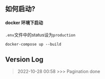 
## 如何启动?


#### docker 环境下启动
`.env`文件中的status设为`production`


`docker-compose up --build`



## Version Log

> 2022-10-28 00:58 >>> Pagination done
